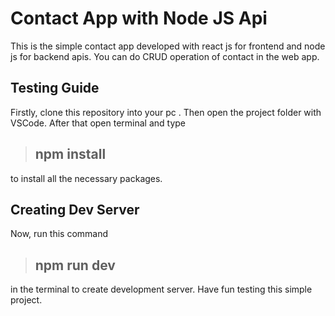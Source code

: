 # Contact App with Node JS Api

This is the simple contact app developed with react js for frontend and node js for backend apis. You can do CRUD operation of contact in the web app.

## Testing Guide

Firstly, clone this repository into your pc . Then open the project folder with VSCode. After that open terminal and type

> ## npm install

to install all the necessary packages.

## Creating Dev Server

Now, run this command

> ## npm run dev

in the terminal to create development server. Have fun testing this simple project.
